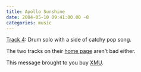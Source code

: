 ```yaml
---
title: Apollo Sunshine
date: 2004-05-10 09:41:00.00 -8
categories: music
---
```

[Track 4](http://www.amazon.com/exec/obidos/tg/detail/-/B0000D1FFW/qid=1084195659/sr=8-4/ref=sr_8_4/104-2709033-4372704?v=glance&s=music&n=507846): Drum solo with a side of catchy pop song.

The two tracks on their [home page](http://www.apollosunshine.com/) aren't bad either.

This message brought to you buy [XMU](http://xmradio.com/programming/channel_page.jsp?ch=43).
